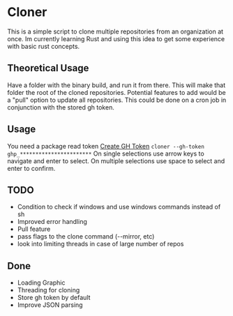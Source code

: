 # Cloner
This is a simple script to clone multiple repositories from an organization at once. 
Im currently learning Rust and using this idea to get some experience with basic rust concepts.

## Theoretical Usage
Have a folder with the binary build, and run it from there. This will make that folder the root of the cloned repositories.
Potential features to add would be a "pull" option to update all repositories.
This could be done on a cron job in conjunction with the stored gh token.

## Usage
You need a package read token [Create GH Token](https://github.com/settings/tokens/new)
```cloner --gh-token ghp_***********************```
On single selections use arrow keys to navigate and enter to select.
On multiple selections use space to select and enter to confirm.

## TODO
- Condition to check if windows and use windows commands instead of sh
- Improved error handling
- Pull feature
- pass flags to the clone command (--mirror, etc)
- look into limiting threads in case of large number of repos


## Done
- Loading Graphic
- Threading for cloning
- Store gh token by default
- Improve JSON parsing